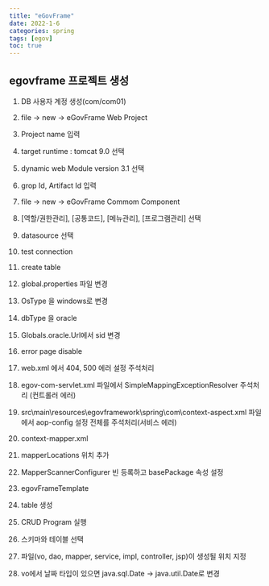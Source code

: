 ```yaml
---
title: "eGovFrame"
date: 2022-1-6
categories: spring  
tags: [egov]
toc: true
---
```


## egovframe 프로젝트 생성
1. DB 사용자 계정 생성(com/com01)

2. file -> new -> eGovFrame Web Project
  1. Project name 입력
  2. target runtime : tomcat 9.0 선택
  3. dynamic web Module version 3.1 선택
  4. grop Id, Artifact Id 입력

3. file -> new -> eGovFrame Commom Component
  1. [역할/권한관리], [공통코드], [메뉴관리], [프로그램관리] 선택
  2. datasource 선택
  3. test connection
  4. create table

4. global.properties 파일 변경
  1. OsType 을 windows로 변경
  2. dbType 을 oracle
  2. Globals.oracle.Url에서 sid 변경

5. error page disable
  1. web.xml 에서 404, 500 에러 설정 주석처리
  2. egov-com-servlet.xml 파일에서 SimpleMappingExceptionResolver 주석처리 (컨트롤러 에러)
  3. src\main\resources\egovframework\spring\com\context-aspect.xml 파일에서 aop-config 설정 전체를 주석처리(서비스 에러)

6. context-mapper.xml
  1. mapperLocations 위치 추가
  2. MapperScannerConfigurer 빈 등록하고 basePackage 속성 설정

7. egovFrameTemplate
  1. table 생성
  2. CRUD Program 실행
  3. 스키마와 테이블 선택
  4. 파일(vo, dao, mapper, service, impl, controller, jsp)이 생성될 위치 지정
  5. vo에서 날짜 타입이 있으면 java.sql.Date -> java.util.Date로 변경



